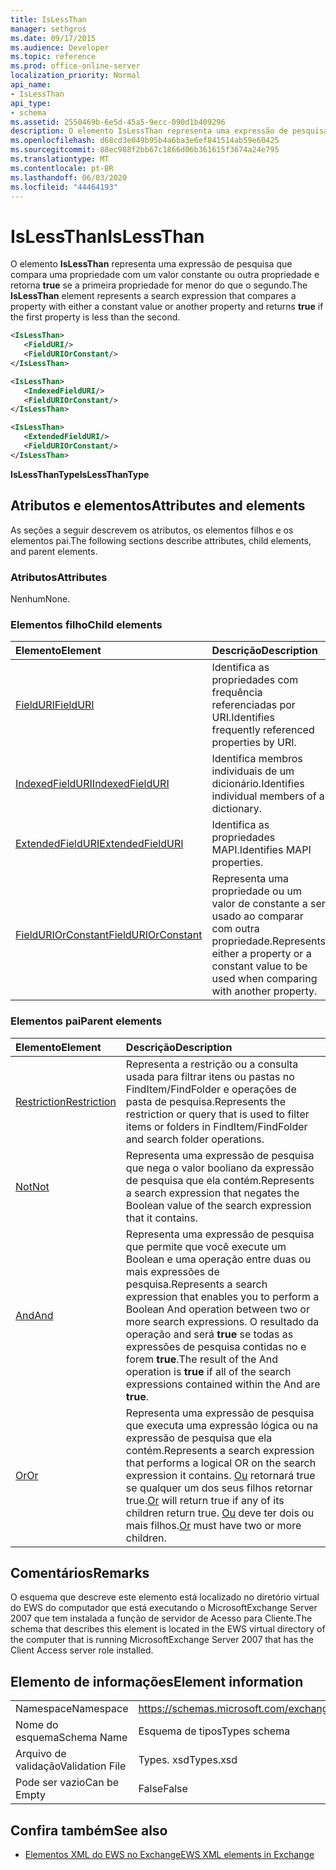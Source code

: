 ```yaml
---
title: IsLessThan
manager: sethgros
ms.date: 09/17/2015
ms.audience: Developer
ms.topic: reference
ms.prod: office-online-server
localization_priority: Normal
api_name:
- IsLessThan
api_type:
- schema
ms.assetid: 2550469b-6e5d-45a5-9ecc-090d1b409296
description: O elemento IsLessThan representa uma expressão de pesquisa que compara uma propriedade com um valor constante ou outra propriedade e retorna true se a primeira propriedade for menor do que o segundo.
ms.openlocfilehash: d68cd3e049b95b4a6ba3e6ef841514ab59e60425
ms.sourcegitcommit: 88ec988f2bb67c1866d06b361615f3674a24e795
ms.translationtype: MT
ms.contentlocale: pt-BR
ms.lasthandoff: 06/03/2020
ms.locfileid: "44464193"
---
```

# <a name="islessthan"></a><span data-ttu-id="857bb-103">IsLessThan</span><span class="sxs-lookup"><span data-stu-id="857bb-103">IsLessThan</span></span>

<span data-ttu-id="857bb-104">O elemento **IsLessThan** representa uma expressão de pesquisa que compara uma propriedade com um valor constante ou outra propriedade e retorna **true** se a primeira propriedade for menor do que o segundo.</span><span class="sxs-lookup"><span data-stu-id="857bb-104">The **IsLessThan** element represents a search expression that compares a property with either a constant value or another property and returns **true** if the first property is less than the second.</span></span> 
  
```xml
<IsLessThan>
   <FieldURI/>
   <FieldURIOrConstant/>
</IsLessThan>
```

```xml
<IsLessThan>
   <IndexedFieldURI/> 
   <FieldURIOrConstant/>
</IsLessThan>
```

```xml
<IsLessThan>
   <ExtendedFieldURI/>
   <FieldURIOrConstant/>
</IsLessThan>
```

<span data-ttu-id="857bb-105">**IsLessThanType**</span><span class="sxs-lookup"><span data-stu-id="857bb-105">**IsLessThanType**</span></span>

## <a name="attributes-and-elements"></a><span data-ttu-id="857bb-106">Atributos e elementos</span><span class="sxs-lookup"><span data-stu-id="857bb-106">Attributes and elements</span></span>

<span data-ttu-id="857bb-107">As seções a seguir descrevem os atributos, os elementos filhos e os elementos pai.</span><span class="sxs-lookup"><span data-stu-id="857bb-107">The following sections describe attributes, child elements, and parent elements.</span></span>
  
### <a name="attributes"></a><span data-ttu-id="857bb-108">Atributos</span><span class="sxs-lookup"><span data-stu-id="857bb-108">Attributes</span></span>

<span data-ttu-id="857bb-109">Nenhum</span><span class="sxs-lookup"><span data-stu-id="857bb-109">None.</span></span>
  
### <a name="child-elements"></a><span data-ttu-id="857bb-110">Elementos filho</span><span class="sxs-lookup"><span data-stu-id="857bb-110">Child elements</span></span>

|<span data-ttu-id="857bb-111">**Elemento**</span><span class="sxs-lookup"><span data-stu-id="857bb-111">**Element**</span></span>|<span data-ttu-id="857bb-112">**Descrição**</span><span class="sxs-lookup"><span data-stu-id="857bb-112">**Description**</span></span>|
|:-----|:-----|
|[<span data-ttu-id="857bb-113">FieldURI</span><span class="sxs-lookup"><span data-stu-id="857bb-113">FieldURI</span></span>](fielduri.md) <br/> |<span data-ttu-id="857bb-114">Identifica as propriedades com frequência referenciadas por URI.</span><span class="sxs-lookup"><span data-stu-id="857bb-114">Identifies frequently referenced properties by URI.</span></span>  <br/> |
|[<span data-ttu-id="857bb-115">IndexedFieldURI</span><span class="sxs-lookup"><span data-stu-id="857bb-115">IndexedFieldURI</span></span>](indexedfielduri.md) <br/> |<span data-ttu-id="857bb-116">Identifica membros individuais de um dicionário.</span><span class="sxs-lookup"><span data-stu-id="857bb-116">Identifies individual members of a dictionary.</span></span>  <br/> |
|[<span data-ttu-id="857bb-117">ExtendedFieldURI</span><span class="sxs-lookup"><span data-stu-id="857bb-117">ExtendedFieldURI</span></span>](extendedfielduri.md) <br/> |<span data-ttu-id="857bb-118">Identifica as propriedades MAPI.</span><span class="sxs-lookup"><span data-stu-id="857bb-118">Identifies MAPI properties.</span></span>  <br/> |
|[<span data-ttu-id="857bb-119">FieldURIOrConstant</span><span class="sxs-lookup"><span data-stu-id="857bb-119">FieldURIOrConstant</span></span>](fielduriorconstant.md) <br/> |<span data-ttu-id="857bb-120">Representa uma propriedade ou um valor de constante a ser usado ao comparar com outra propriedade.</span><span class="sxs-lookup"><span data-stu-id="857bb-120">Represents either a property or a constant value to be used when comparing with another property.</span></span>  <br/> |
   
### <a name="parent-elements"></a><span data-ttu-id="857bb-121">Elementos pai</span><span class="sxs-lookup"><span data-stu-id="857bb-121">Parent elements</span></span>

|<span data-ttu-id="857bb-122">**Elemento**</span><span class="sxs-lookup"><span data-stu-id="857bb-122">**Element**</span></span>|<span data-ttu-id="857bb-123">**Descrição**</span><span class="sxs-lookup"><span data-stu-id="857bb-123">**Description**</span></span>|
|:-----|:-----|
|[<span data-ttu-id="857bb-124">Restriction</span><span class="sxs-lookup"><span data-stu-id="857bb-124">Restriction</span></span>](restriction.md) <br/> |<span data-ttu-id="857bb-125">Representa a restrição ou a consulta usada para filtrar itens ou pastas no FindItem/FindFolder e operações de pasta de pesquisa.</span><span class="sxs-lookup"><span data-stu-id="857bb-125">Represents the restriction or query that is used to filter items or folders in FindItem/FindFolder and search folder operations.</span></span>  <br/> |
|[<span data-ttu-id="857bb-126">Not</span><span class="sxs-lookup"><span data-stu-id="857bb-126">Not</span></span>](not.md) <br/> |<span data-ttu-id="857bb-127">Representa uma expressão de pesquisa que nega o valor booliano da expressão de pesquisa que ela contém.</span><span class="sxs-lookup"><span data-stu-id="857bb-127">Represents a search expression that negates the Boolean value of the search expression that it contains.</span></span>  <br/> |
|[<span data-ttu-id="857bb-128">And</span><span class="sxs-lookup"><span data-stu-id="857bb-128">And</span></span>](and.md) <br/> |<span data-ttu-id="857bb-129">Representa uma expressão de pesquisa que permite que você execute um Boolean e uma operação entre duas ou mais expressões de pesquisa.</span><span class="sxs-lookup"><span data-stu-id="857bb-129">Represents a search expression that enables you to perform a Boolean And operation between two or more search expressions.</span></span> <span data-ttu-id="857bb-130">O resultado da operação and será **true** se todas as expressões de pesquisa contidas no e forem **true**.</span><span class="sxs-lookup"><span data-stu-id="857bb-130">The result of the And operation is **true** if all of the search expressions contained within the And are **true**.</span></span>  <br/> |
|[<span data-ttu-id="857bb-131">Or</span><span class="sxs-lookup"><span data-stu-id="857bb-131">Or</span></span>](or.md) <br/> |<span data-ttu-id="857bb-132">Representa uma expressão de pesquisa que executa uma expressão lógica ou na expressão de pesquisa que ela contém.</span><span class="sxs-lookup"><span data-stu-id="857bb-132">Represents a search expression that performs a logical OR on the search expression it contains.</span></span> <span data-ttu-id="857bb-133">[Ou](or.md) retornará true se qualquer um dos seus filhos retornar true.</span><span class="sxs-lookup"><span data-stu-id="857bb-133">[Or](or.md) will return true if any of its children return true.</span></span> <span data-ttu-id="857bb-134">[Ou](or.md) deve ter dois ou mais filhos.</span><span class="sxs-lookup"><span data-stu-id="857bb-134">[Or](or.md) must have two or more children.</span></span>  <br/> |
   
## <a name="remarks"></a><span data-ttu-id="857bb-135">Comentários</span><span class="sxs-lookup"><span data-stu-id="857bb-135">Remarks</span></span>

<span data-ttu-id="857bb-136">O esquema que descreve este elemento está localizado no diretório virtual do EWS do computador que está executando o MicrosoftExchange Server 2007 que tem instalada a função de servidor de Acesso para Cliente.</span><span class="sxs-lookup"><span data-stu-id="857bb-136">The schema that describes this element is located in the EWS virtual directory of the computer that is running MicrosoftExchange Server 2007 that has the Client Access server role installed.</span></span>
  
## <a name="element-information"></a><span data-ttu-id="857bb-137">Elemento de informações</span><span class="sxs-lookup"><span data-stu-id="857bb-137">Element information</span></span>

|||
|:-----|:-----|
|<span data-ttu-id="857bb-138">Namespace</span><span class="sxs-lookup"><span data-stu-id="857bb-138">Namespace</span></span>  <br/> |https://schemas.microsoft.com/exchange/services/2006/types  <br/> |
|<span data-ttu-id="857bb-139">Nome do esquema</span><span class="sxs-lookup"><span data-stu-id="857bb-139">Schema Name</span></span>  <br/> |<span data-ttu-id="857bb-140">Esquema de tipos</span><span class="sxs-lookup"><span data-stu-id="857bb-140">Types schema</span></span>  <br/> |
|<span data-ttu-id="857bb-141">Arquivo de validação</span><span class="sxs-lookup"><span data-stu-id="857bb-141">Validation File</span></span>  <br/> |<span data-ttu-id="857bb-142">Types. xsd</span><span class="sxs-lookup"><span data-stu-id="857bb-142">Types.xsd</span></span>  <br/> |
|<span data-ttu-id="857bb-143">Pode ser vazio</span><span class="sxs-lookup"><span data-stu-id="857bb-143">Can be Empty</span></span>  <br/> |<span data-ttu-id="857bb-144">False</span><span class="sxs-lookup"><span data-stu-id="857bb-144">False</span></span>  <br/> |
   
## <a name="see-also"></a><span data-ttu-id="857bb-145">Confira também</span><span class="sxs-lookup"><span data-stu-id="857bb-145">See also</span></span>

- [<span data-ttu-id="857bb-146">Elementos XML do EWS no Exchange</span><span class="sxs-lookup"><span data-stu-id="857bb-146">EWS XML elements in Exchange</span></span>](ews-xml-elements-in-exchange.md)

